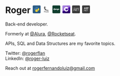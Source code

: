 # Roger <img src='./assets/python.svg' width='25px' />  <img src='./assets/flask.svg' width='25px' /> <img src='./assets/django.svg' width='25px' /> <img src='./assets/c-sharp.svg' width='25px' /> <img src='./assets/dot-net.svg' width='25px' /> <img src='./assets/asp-net.svg' width='25px' />

Back-end developer.

Formerly at [@Alura](https://www.alura.com.br/), [@Rocketseat](https://rocketseat.com.br).

APIs, SQL and Data Structures are my favorite topics.

Twitter: [@rogerflan](https://twitter.com/rogerflan)  
LinkedIn: [@roger-luiz](http://linkedin.com/in/roger-luiz)

Reach out at [rogerfernandoluiz@gmail.com](mailto:rogerfernandoluiz@gmail.com)

